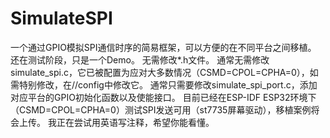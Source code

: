 # SimulateSPI
一个通过GPIO模拟SPI通信时序的简易框架，可以方便的在不同平台之间移植。
还在测试阶段，只是一个Demo。
无需修改*.h文件。
通常无需修改simulate_spi.c，它已被配置为应对大多数情况（CSMD=CPOL=CPHA=0），如需特别修改，在//config中修改它。
通常只需要修改simulate_spi_port.c，添加对应平台的GPIO初始化函数以及使能接口。
目前已经在ESP-IDF ESP32环境下（CSMD=CPOL=CPHA=0）测试SPI发送可用（st7735屏幕驱动），移植案例将会上传。
我正在尝试用英语写注释，希望你能看懂。
